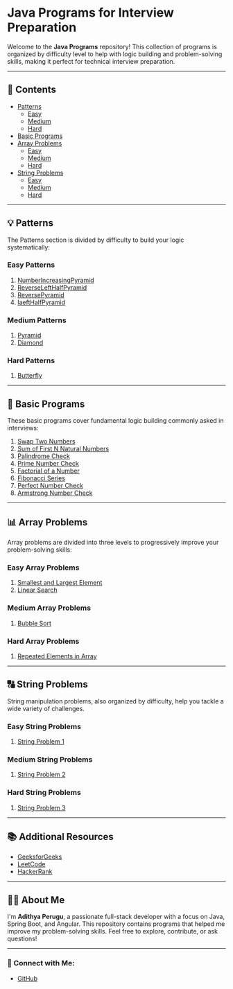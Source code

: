 # Java Programs for Interview Preparation

Welcome to the **Java Programs** repository! This collection of programs is organized by difficulty level to help with logic building and problem-solving skills, making it perfect for technical interview preparation.

---

## 📂 Contents

- [Patterns](#patterns)
  - [Easy](#easy-patterns)
  - [Medium](#medium-patterns)
  - [Hard](#hard-patterns)
- [Basic Programs](#basic-programs)
- [Array Problems](#array-problems)
  - [Easy](#easy-array-problems)
  - [Medium](#medium-array-problems)
  - [Hard](#hard-array-problems)
- [String Problems](#string-problems)
  - [Easy](#easy-string-problems)
  - [Medium](#medium-string-problems)
  - [Hard](#hard-string-problems)

---

## 💡 Patterns

The Patterns section is divided by difficulty to build your logic systematically:

### Easy Patterns

1. [NumberIncreasingPyramid](https://github.com/PERUGUADITHYA/JavaPrograms/blob/main/Patterns/Easy/NumberIncreasingPyramid.java)
2. [ReverseLeftHalfPyramid](https://github.com/PERUGUADITHYA/JavaPrograms/blob/main/Patterns/Easy/ReverseLeftHalfPyramid.java)
3. [ReversePyramid](https://github.com/PERUGUADITHYA/JavaPrograms/blob/main/Patterns/Easy/ReversePyramid.java)
4. [laeftHalfPyramid](https://github.com/PERUGUADITHYA/JavaPrograms/blob/main/Patterns/Easy/leftHalfPyramid.java)

### Medium Patterns

1. [Pyramid]([link_to_medium_pyramid](https://github.com/PERUGUADITHYA/JavaPrograms/blob/main/Patterns/Medium/PalindromeTriangle.java))
2. [Diamond]()

### Hard Patterns

1. [Butterfly](link_to_hard_butterfly)

---

## 📝 Basic Programs

These basic programs cover fundamental logic building commonly asked in interviews:

1. [Swap Two Numbers](link_to_swap_program)
2. [Sum of First N Natural Numbers](link_to_sum_of_first_n_program)
3. [Palindrome Check](link_to_palindrome_program)
4. [Prime Number Check](link_to_prime_program)
5. [Factorial of a Number](link_to_factorial_program)
6. [Fibonacci Series](link_to_fibonacci_program)
7. [Perfect Number Check](link_to_perfect_number_program)
8. [Armstrong Number Check](link_to_armstrong_program)

---

## 📊 Array Problems

Array problems are divided into three levels to progressively improve your problem-solving skills:

### Easy Array Problems

1. [Smallest and Largest Element](link_to_easy_smallest_largest_program)
2. [Linear Search](link_to_easy_linear_search)

### Medium Array Problems

1. [Bubble Sort](link_to_medium_bubble_sort)

### Hard Array Problems

1. [Repeated Elements in Array](link_to_hard_repeated_elements)

---

## 🔠 String Problems

String manipulation problems, also organized by difficulty, help you tackle a wide variety of challenges.

### Easy String Problems

1. [String Problem 1](link_to_easy_string_problem_1)

### Medium String Problems

1. [String Problem 2](link_to_medium_string_problem_2)

### Hard String Problems

1. [String Problem 3](link_to_hard_string_problem_3)

---

## 📚 Additional Resources

- [GeeksforGeeks](https://www.geeksforgeeks.org)
- [LeetCode](https://leetcode.com)
- [HackerRank](https://www.hackerrank.com)

---

## 👨‍💻 About Me

I'm **Adithya Perugu**, a passionate full-stack developer with a focus on Java, Spring Boot, and Angular. This repository contains programs that helped me improve my problem-solving skills. Feel free to explore, contribute, or ask questions!

---

### 🔗 Connect with Me:

- [GitHub](https://github.com/peruguadithya)
